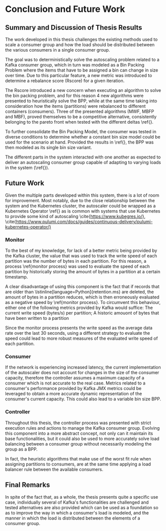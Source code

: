 # Conclusion and Future Work 

## Summary and Discussion of Thesis Results

The work developed in this thesis challenges the existing methods used to scale a consumer group and how the load should be distributed between the various consumers in a single consumer group.

The goal was to deterministically solve the autoscaling problem related to a Kafka consumer group, which in turn was modeled as a Bin Packing Problem where the items that have to be assigned a bin can change in size over time. Due to this particular feature, a new metric was introduced to determine a rebalance score (Rscore) for a given iteration. 

The Rscore introduced a new concern when executing an algorithm to solve the bin packing problem, and for this reason 4 new algorithms were presented to heuristically solve the BPP, while at the same time taking into consideration how the items (partitions) were rebalanced to different containers (consumers). Three of the presented algorithms (MWF, MBFP and MBF), proved themselves to be a competitive alternative, consistently belonging to the pareto front when tested with the different deltas \ref{}.

To further consolidate the Bin Packing Model, the consumer was tested in diverse conditions to determine whether a constant bin size model could be used for the scenario at hand. Provided the results in \ref{}, the BPP was then modeled as its single bin size variant.

The different parts in the system interacted with one another as expected to deliver an autoscaling consumer group capable of adapting to varying loads in the system (\ref{}).

## Future Work

Given the multiple parts developed within this system, there is a lot of room for improvement. Most notably, due to the close relationship between the system and the Kubernetes cluster, the autoscaler could be wrapped as a Kubernetes Operator \ref{} as is common with systems that use Kubernetes to provide some kind of autoscaling \cite{https://www.kubegres.io/}, \cite{https://www.pulumi.com/docs/guides/continuous-delivery/pulumi-kubernetes-operator/}

### Monitor

To the best of my knowledge, for lack of a better metric being provided by the Kafka cluster, the value that was used to track the write speed of each partition was the number of bytes in each partition. For this reason, a process \ref{monitor process} was used to evaluate the speed of each partition by historically storing the amount of bytes in a partition at a certain timestamp.

A clear disadvantage of using this component is the fact that if records that are older than \lstinline[language=Python]{retention.ms} are deleted, the amount of bytes in a partition reduces, which is then erroneously evaluated as a negative speed by \ref{monitor process}. To circumvent this behaviour, either one of the following metrics provided by Kafka would suffice: The current write speed (bytes/s) per partition; A historic amouont of bytes that have been written to a partition

Since the monitor process presents the write speed as the average data rate over the last 30 seconds, using a different strategy to evaluate the speed could lead to more robust measures of the evaluated write speed of each partition.
 
### Consumer

If the network is experiencing increased latency, the current implementation of the autoscaler does not account for changes in the size of the consumer capacity, therefore the controller assumes a maximum capacity of a consumer which is not accurate to the real case. Metrics related to a consumer's performance provided by Kafka JMX metrics could be leveraged to obtain a more accurate dynamic representation of the consumer's current capacity. This could also lead to a variable bin size BPP.

### Controller

Throughout this thesis, the controller process was presented with strict execution rules and actions to manage the Kafka consumer group. Evolving this component into a more abstract concept, not only can it maintain its base functionalities, but it could also be used to more accurately solve load balancing between a consumer group without necessarily modeling the group as a BPP. 

In fact, the heuristic algorithms that make use of the worst fit rule when assigning partitions to consumers, are at the same time applying a load balancer rule between the available consumers.  

## Final Remarks

In spite of the fact that, as a whole, the thesis presents quite a specific use case, individually several of Kafka's functionalities are challenged and tested alternatives are also provided which can be used as a foundation so as to improve the way in which a consumer's load is modeled, and the manner in which the load is distributed between the elements of a consumer group.